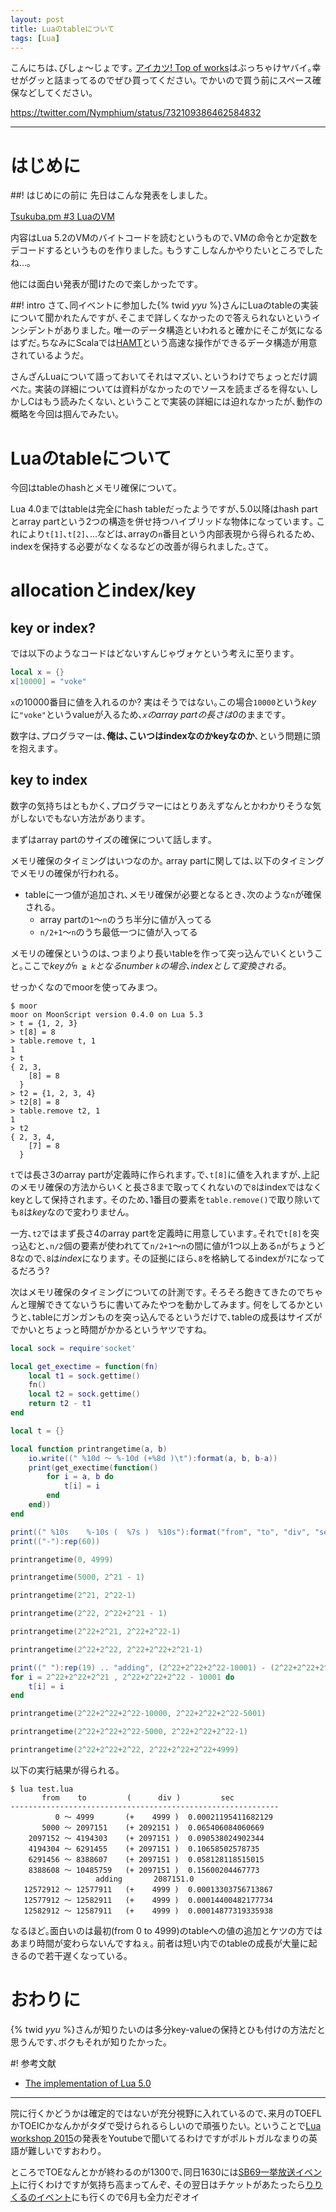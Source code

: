 ```yaml
---
layout: post
title: Luaのtableについて
tags: [Lua]
---
```

<!--sectionize on-->

こんにちは､びしょ〜じょです｡
[アイカツ! Top of works](http://www.aikatsu.com/goods/magazine/top_of_works/)はぶっちゃけヤバイ｡幸せがグッと詰まってるのでぜひ買ってください｡
でかいので買う前にスペース確保などしてください｡

https://twitter.com/Nymphium/status/732109386462584832

---
# はじめに
##! はじめにの前に
先日はこんな発表をしました｡

[Tsukuba.pm #3 LuaのVM]({{BASE_PATH}}/pdf/tsukubapm3-luavm.html)

内容はLua 5.2のVMのバイトコードを読むというもので､VMの命令とか定数をデコードするというものを作りました｡
もうすこしなんかやりたいところでしたね…｡

他には面白い発表が聞けたので楽しかったです｡

##! intro
さて､同イベントに参加した{% twid _yyu_ %}さんにLuaのtableの実装について聞かれたんですが､そこまで詳しくなかったので答えられないというインシデントがありました｡
唯一のデータ構造といわれると確かにそこが気になるはずだ｡ちなみにScalaでは[HAMT](https://en.wikipedia.org/wiki/Hash_array_mapped_trie)という高速な操作ができるデータ構造が用意されているようだ｡

さんざんLuaについて語っておいてそれはマズい､というわけでちょっとだけ調べた｡
実装の詳細については資料がなかったのでソースを読まざるを得ない､しかしCはもう読みたくない､ということで実装の詳細には迫れなかったが､動作の概略を今回は掴んでみたい｡

# Luaのtableについて
今回はtableのhashとメモリ確保について｡

Lua 4.0まではtableは完全にhash tableだったようですが､5.0以降はhash partとarray partという2つの構造を併せ持つハイブリッドな物体になっています｡
これにより`t[1]`､`t[2]`､…などは､arrayの`n`番目という内部表現から得られるため､indexを保持する必要がなくなるなどの改善が得られました｡さて｡

# allocationとindex/key
## key or index?
では以下のようなコードはどないすんじゃヴォケという考えに至ります｡

```lua
local x = {}
x[10000] = "voke"
```

`x`の10000番目に値を入れるのか? 実はそうではない｡この場合`10000`という*key*に`"voke"`というvalueが入るため､*`x`のarray partの長さは0*のままです｡

数字は､プログラマーは､**俺は､こいつはindexなのかkeyなのか**､という問題に頭を抱えます｡

## key to index
数字の気持ちはともかく､プログラマーにはとりあえずなんとかわかりそうな気がしないでもない方法があります｡

まずはarray partのサイズの確保について話します｡

メモリ確保のタイミングはいつなのか｡
array partに関しては､以下のタイミングでメモリの確保が行われる｡

- tableに一つ値が追加され､メモリ確保が必要となるとき､次のような`n`が確保される｡
  + array partの`1`〜`n`のうち半分に値が入ってる
  + `n/2+1`〜`n`のうち最低一つに値が入ってる

メモリの確保というのは､つまりより長いtableを作って突っ込んでいくということ｡ここで*keyが`n ≧ k`となるnumber `k`の場合､indexとして変換される*｡

せっかくなのでmoorを使ってみまつ｡

```
$ moor
moor on MoonScript version 0.4.0 on Lua 5.3
> t = {1, 2, 3}
> t[8] = 8
> table.remove t, 1
1
> t
{ 2, 3,
    [8] = 8
  }
> t2 = {1, 2, 3, 4}
> t2[8] = 8
> table.remove t2, 1
1
> t2
{ 2, 3, 4,
    [7] = 8
  }
```

`t`では長さ3のarray partが定義時に作られます｡で､`t[8]`に値を入れますが､上記のメモリ確保の方法からいくと長さ8まで取ってくれないので`8`はindexではなくkeyとして保持されます｡
そのため､1番目の要素を`table.remove()`で取り除いても`8`は*key*なので変わりません｡

一方､`t2`ではまず長さ4のarray partを定義時に用意しています｡それで`t[8]`を突っ込むと､`n/2`個の要素が使われてて`n/2+1`〜`n`の間に値が1つ以上ある`n`がちょうど8なので､`8`は*index*になります｡
その証拠にほら､`8`を格納してるindexが`7`になってるだろう?

次はメモリ確保のタイミングについての計測です｡
そろそろ飽きてきたのでちゃんと理解できてないうちに書いてみたやつを動かしてみます｡
何をしてるかというと､tableにガンガンものを突っ込んでるというだけで､tableの成長はサイズがでかいとちょっと時間がかかるというヤツですね｡

```lua
local sock = require'socket'

local get_exectime = function(fn)
	local t1 = sock.gettime()
	fn()
	local t2 = sock.gettime()
	return t2 - t1
end

local t = {}

local function printrangetime(a, b)
	io.write((" %10d 〜 %-10d (+%8d )\t"):format(a, b, b-a))
	print(get_exectime(function()
		for i = a, b do
			t[i] = i
		end
	end))
end

print((" %10s    %-10s (  %7s )  %10s"):format("from", "to", "div", "sec"))
print(("-"):rep(60))

printrangetime(0, 4999)

printrangetime(5000, 2^21 - 1)

printrangetime(2^21, 2^22-1)

printrangetime(2^22, 2^22+2^21 - 1)

printrangetime(2^22+2^21, 2^22+2^22-1)

printrangetime(2^22+2^22, 2^22+2^22+2^21-1)

print((" "):rep(19) .. "adding", (2^22+2^22+2^22-10001) - (2^22+2^22+2^21))
for i = 2^22+2^22+2^21 , 2^22+2^22+2^22 - 10001 do
	t[i] = i
end

printrangetime(2^22+2^22+2^22-10000, 2^22+2^22+2^22-5001)

printrangetime(2^22+2^22+2^22-5000, 2^22+2^22+2^22-1)

printrangetime(2^22+2^22+2^22, 2^22+2^22+2^22+4999)
```

以下の実行結果が得られる｡

```
$ lua test.lua
       from    to         (      div )         sec
------------------------------------------------------------
          0 〜 4999       (+    4999 )  0.00021195411682129
       5000 〜 2097151    (+ 2092151 )  0.065406084060669
    2097152 〜 4194303    (+ 2097151 )  0.090538024902344
    4194304 〜 6291455    (+ 2097151 )  0.10658502578735
    6291456 〜 8388607    (+ 2097151 )  0.058128118515015
    8388608 〜 10485759   (+ 2097151 )  0.15600204467773
                   adding       2087151.0
   12572912 〜 12577911   (+    4999 )  0.00013303756713867
   12577912 〜 12582911   (+    4999 )  0.00014400482177734
   12582912 〜 12587911   (+    4999 )  0.00014877319335938
```

なるほど｡面白いのは最初(from 0 to 4999)のtableへの値の追加とケツの方ではあまり時間が変わらないんですねぇ｡
前者は短い内でのtableの成長が大量に起きるので若干遅くなっている｡

# おわりに
{% twid _yyu_ %}さんが知りたいのは多分key-valueの保持とひも付けの方法だと思うんです､ボクもそれが知りたかった｡

#! 参考文献
- [The implementation of Lua 5.0](https://www.lua.org/doc/jucs05.pdf)

---
院に行くかどうかは確定的ではないが充分視野に入れているので､来月のTOEFLかTOEICかなんかがタダで受けられるらしいので頑張りたい｡
ということで[Lua workshop 2015](http://www.lua.org/wshop15.html)の発表をYoutubeで聞いてるわけですがポルトガルなまりの英語が難しいですおわり｡

ところでTOEなんとかが終わるのが1300で､同日1630には[SB69一挙放送イベント](http://showbyrock-anime.com/news/20160501-1818/)に行くわけですが気持ち高まってんぞ､
その翌日はチケットがあたったら[りりくるのイベント](http://www.particle.jp.net/rs_event/index.html)にも行くので6月も全力だぞオイ

